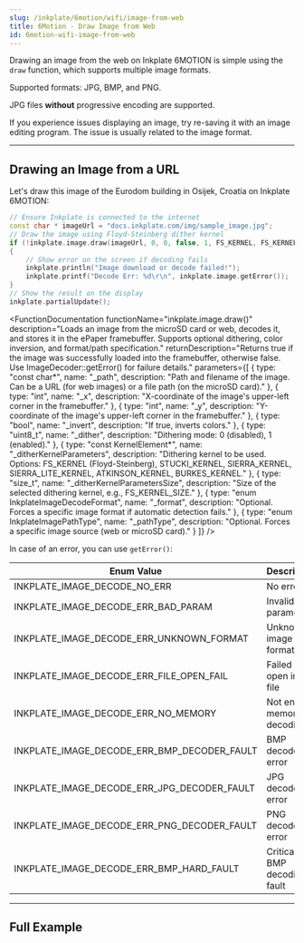 ```yaml
---
slug: /inkplate/6motion/wifi/image-from-web
title: 6Motion - Draw Image from Web
id: 6motion-wifi-image-from-web
---
```



Drawing an image from the web on Inkplate 6MOTION is simple using the `draw` function, which supports multiple image formats.

<InfoBox>Supported formats: JPG, BMP, and PNG.</InfoBox>

<WarningBox>JPG files **without** progressive encoding are supported.</WarningBox>

<InfoBox>If you experience issues displaying an image, try re-saving it with an image editing program. The issue is usually related to the image format.</InfoBox>

---

## Drawing an Image from a URL

Let's draw this image of the Eurodom building in Osijek, Croatia on Inkplate 6MOTION:
<CenteredImage src="/img/inkplate_6_motion/sample_image.jpg" alt="Example Image" caption="Example image by @filipbaotic on Pexels" />

```cpp
// Ensure Inkplate is connected to the internet
const char * imageUrl = "docs.inkplate.com/img/sample_image.jpg";
// Draw the image using Floyd-Steinberg dither kernel
if (!inkplate.image.draw(imageUrl, 0, 0, false, 1, FS_KERNEL, FS_KERNEL_SIZE))
{
    // Show error on the screen if decoding fails
    inkplate.println("Image download or decode failed!");
    inkplate.printf("Decode Err: %d\r\n", inkplate.image.getError());
}
// Show the result on the display
inkplate.partialUpdate();
```

<FunctionDocumentation
  functionName="inkplate.image.draw()"
  description="Loads an image from the microSD card or web, decodes it, and stores it in the ePaper framebuffer. Supports optional dithering, color inversion, and format/path specification."
  returnDescription="Returns true if the image was successfully loaded into the framebuffer, otherwise false. Use ImageDecoder::getError() for failure details."
  parameters={[ 
    { type: "const char*", name: "_path", description: "Path and filename of the image. Can be a URL (for web images) or a file path (on the microSD card)." },
    { type: "int", name: "_x", description: "X-coordinate of the image's upper-left corner in the framebuffer." },
    { type: "int", name: "_y", description: "Y-coordinate of the image's upper-left corner in the framebuffer." },
    { type: "bool", name: "_invert", description: "If true, inverts colors." },
    { type: "uint8_t", name: "_dither", description: "Dithering mode: 0 (disabled), 1 (enabled)." },
    { type: "const KernelElement*", name: "_ditherKernelParameters", description: "Dithering kernel to be used. Options: FS_KERNEL (Floyd-Steinberg), STUCKI_KERNEL, SIERRA_KERNEL, SIERRA_LITE_KERNEL, ATKINSON_KERNEL, BURKES_KERNEL." },
    { type: "size_t", name: "_ditherKernelParametersSize", description: "Size of the selected dithering kernel, e.g., FS_KERNEL_SIZE." },
    { type: "enum InkplateImageDecodeFormat", name: "_format", description: "Optional. Forces a specific image format if automatic detection fails." },
    { type: "enum InkplateImagePathType", name: "_pathType", description: "Optional. Forces a specific image source (web or microSD card)." }
  ]}
/>

In case of an error, you can use `getError()`:

<FunctionDocumentation
  functionName="inkplate.image.getError()"
  description="Retrieves the last error encountered while decoding an image using ImageDecoder::draw(). Errors are cleared before each decoding process."
  returnDescription="Returns an InkplateImageDecodeErrors enum value representing the last encountered error."
/>

| Enum Value                                 | Description                                  |
|--------------------------------------------|----------------------------------------------|
| INKPLATE_IMAGE_DECODE_NO_ERR               | No error                                    |
| INKPLATE_IMAGE_DECODE_ERR_BAD_PARAM        | Invalid parameter                           |
| INKPLATE_IMAGE_DECODE_ERR_UNKNOWN_FORMAT   | Unknown image format                        |
| INKPLATE_IMAGE_DECODE_ERR_FILE_OPEN_FAIL   | Failed to open image file                   |
| INKPLATE_IMAGE_DECODE_ERR_NO_MEMORY        | Not enough memory for decoding              |
| INKPLATE_IMAGE_DECODE_ERR_BMP_DECODER_FAULT| BMP decoder error                           |
| INKPLATE_IMAGE_DECODE_ERR_JPG_DECODER_FAULT| JPG decoder error                           |
| INKPLATE_IMAGE_DECODE_ERR_PNG_DECODER_FAULT| PNG decoder error                           |
| INKPLATE_IMAGE_DECODE_ERR_BMP_HARD_FAULT   | Critical BMP decoding fault                 |

---

## Full Example

<QuickLink 
  title="Inkplate_6_Motion_Image_From_Web.ino" 
  description="Connect to WiFi and draw an image from the web."
  url="https://github.com/SolderedElectronics/Inkplate_Motion_Arduino_Library/blob/main/examples/Inkplate6Motion/Advanced/Web_WiFi/Inkplate_6_Motion_Image_From_Web/Inkplate_6_Motion_Image_From_Web.ino" 
/>
